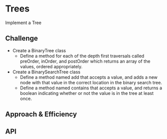 # Trees
Implement a Tree

## Challenge
* Create a BinaryTree class
  * Define a method for each of the depth first traversals called preOrder, inOrder, and postOrder which returns an array of the values, ordered appropriately.
* Create a BinarySearchTree class
  * Define a method named add that accepts a value, and adds a new node with that value in the correct location in the binary search tree.
  * Define a method named contains that accepts a value, and returns a boolean indicating whether or not the value is in the tree at least once.

## Approach & Efficiency


## API
<!-- Description of each method publicly available in each of your trees -->